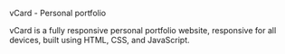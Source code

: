 vCard - Personal portfolio

vCard is a fully responsive personal portfolio website, responsive for all devices, built using HTML, CSS, and JavaScript.

